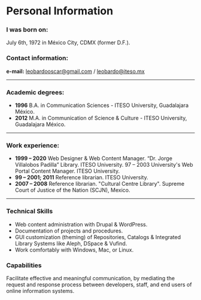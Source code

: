 # Personal Information

### I was born on:
July 6th, 1972 in México City, CDMX (former D.F.). 

### Contact information: 
**e-mail:** leobardooscar@gmail.com / leobardo@iteso.mx 

---

### Academic degrees:
+ **1996**	B.A. in Communication Sciences - ITESO University, Guadalajara México.
+ **2012**	M.A. in Communication of Science & Culture - ITESO University, Guadalajara México.

---

### Work experience:

+ **1999 – 2020** Web Designer & Web Content Manager. “Dr. Jorge Villalobos Padilla” Library. ITESO University. 97 – 2003 University's Web Portal Content Manager. ITESO University. 
+ **99 – 2001; 2011** Reference librarian. ITESO University.
+ **2007 – 2008** Reference librarian. "Cultural Centre Library". Supreme Court of Justice of the Nation (SCJN), Mexico.

---

### Technical Skills

+ Web content administration with Drupal & WordPress.
+ Documentation of projects and procedures.
+ GUI customization (theming) of Repositories, Catalogs & Integrated Library Systems like Aleph, DSpace & Vufind.
+ Work comfortably with Windows, Mac, or Linux.

### Capabilities
Facilitate effective and meaningful communication, by mediating the request and response process between developers, staff, and end users of online information systems.


<!-- For full documentation visit [mkdocs.org](https://www.mkdocs.org).-->


